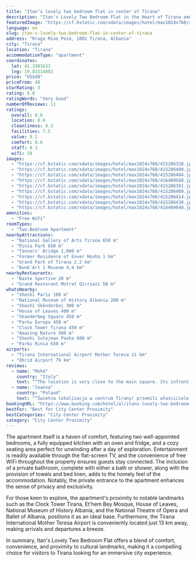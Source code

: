 ```yaml
---
title: "Itan’s lovely two bedroom flat in center of Tirana"
description: "Itan's Lovely Two Bedroom Flat in the Heart of Tirana emerges as a prime choice for travelers seeking the comfort of home with the convenience of a central location."
featuredImage: "https://cf.bstatic.com/xdata/images/hotel/max1024x768/415286328.jpg?k=a244d43680aa9ffca6f950efe813cd004e4135395ef7339a15daa88e56a00861&o=&hp=1"
language: en
slug: itan-s-lovely-two-bedroom-flat-in-center-of-tirana
address: "Rruga Mine Peza, 1001 Tirana, Albania"
city: "Tirana"
location: "Tirana"
accommodationType: "apartment"
coordinates:
  lat: 41.3301633
  lng: 19.81514882
price: "US$48"
priceFrom: 48
starRating: 3
rating: 8.8
ratingWords: "Very Good"
numberOfReviews: 11
ratings:
  overall: 8.8
  location: 8.6
  cleanliness: 8.2
  facilities: 7.5
  value: 9.1
  comfort: 8.6
  staff: 9.3
  wifi: 10
images:
  - "https://cf.bstatic.com/xdata/images/hotel/max1024x768/415286328.jpg?k=a244d43680aa9ffca6f950efe813cd004e4135395ef7339a15daa88e56a00861&o=&hp=1"
  - "https://cf.bstatic.com/xdata/images/hotel/max1024x768/415286400.jpg?k=6084818c7e9ec31277115dc4229b228e35c15d4bfe5044812477dc3d15835d66&o=&hp=1"
  - "https://cf.bstatic.com/xdata/images/hotel/max1024x768/415286404.jpg?k=71126045de39a4e4668c4bbf237f321e57d48018cf4a8b4962644f3c1595540e&o=&hp=1"
  - "https://cf.bstatic.com/xdata/images/hotel/max1024x768/416409568.jpg?k=abb29d6466de70abed283efb9ded058299739c1b7fdf16285abe447aa4656bdf&o=&hp=1"
  - "https://cf.bstatic.com/xdata/images/hotel/max1024x768/415286391.jpg?k=12ce35ff4616f17c66e1702247bcfca571e9f63c592713dfc72975deda2be967&o=&hp=1"
  - "https://cf.bstatic.com/xdata/images/hotel/max1024x768/415286409.jpg?k=3b6609c40239882cdf64675bb3438545f10d713a943b89da132ddfd9cfbcaa65&o=&hp=1"
  - "https://cf.bstatic.com/xdata/images/hotel/max1024x768/415286414.jpg?k=2043cda8939b5f007ab1c61624973ac2a07751d66cbdb09c94995086d5cb042e&o=&hp=1"
  - "https://cf.bstatic.com/xdata/images/hotel/max1024x768/415286430.jpg?k=d5455955718ceffe82430e6e40b4f0fcbd8261f58be8cfe38a1f692cf8a5e2db&o=&hp=1"
  - "https://cf.bstatic.com/xdata/images/hotel/max1024x768/416409648.jpg?k=b6a58a41712d3ed867a72f9255e9c4db4210e0fbf152151c29a59e685cb01cc9&o=&hp=1"
amenities:
  - "Free WiFi"
roomTypes:
  - "Two-Bedroom Apartment"
nearbyAttractions:
  - "National Gallery of Arts Tirana 650 m"
  - "Rinia Park 650 m"
  - "Tanners' Bridge 1,000 m"
  - "Former Residence of Enver Hoxha 1 km"
  - "Grand Park of Tirana 2.2 km"
  - "Bunk'Art 1 Museum 4.4 km"
nearbyRestaurants:
  - "Baste Sportive 20 m"
  - "Grand Restorant Motrat Qirriazi 50 m"
whatsNearby:
  - "Sheshi Paris 100 m"
  - "National Museum of History Albania 200 m"
  - "Sheshi Skënderbej 300 m"
  - "House of Leaves 400 m"
  - "Skanderbeg Square 450 m"
  - "Parku Europa 450 m"
  - "Clock Tower Tirana 450 m"
  - "Amazing Nature 500 m"
  - "Sheshi Sulejman Pasha 600 m"
  - "Parku Rinia 650 m"
airports:
  - "Tirana International Airport Mother Teresa 11 km"
  - "Ohrid Airport 79 km"
reviews:
  - name: "Mohd"
    country: "Italy"
    text: "“The location is very close to the main square. Its infront of Police station no.3 so it was really good area. Many good caffe and restaurants around the property. The host was very kind to tell us about different places to eat and visit. The host...”"
  - name: "Joanna"
    country: "Poland"
    text: "“Świetna lokalizacja w centrum Tirany! przemili właściciele :)”"
bookingURL: "https://www.booking.com/hotel/al/itans-lovely-two-bedroom-flat-in-center-of-tirana.en-gb.html?aid=8035640"
bestFor: "Best for City Center Proximity"
bestCategories: "City Center Proximity"
category: "City Center Proximity"
---
```


The apartment itself is a haven of comfort, featuring two well-appointed bedrooms, a fully equipped kitchen with an oven and fridge, and a cozy seating area perfect for unwinding after a day of exploration. Entertainment is readily available through the flat-screen TV, and the convenience of free WiFi throughout the property ensures guests stay connected. The inclusion of a private bathroom, complete with either a bath or shower, along with the provision of towels and bed linen, adds to the homely feel of the accommodation. Notably, the private entrance to the apartment enhances the sense of privacy and exclusivity.

For those keen to explore, the apartment's proximity to notable landmarks such as the Clock Tower Tirana, Et'hem Bey Mosque, House of Leaves, National Museum of History Albania, and the National Theatre of Opera and Ballet of Albania, positions it as an ideal base. Furthermore, the Tirana International Mother Teresa Airport is conveniently located just 13 km away, making arrivals and departures a breeze.

In summary, Itan's Lovely Two Bedroom Flat offers a blend of comfort, convenience, and proximity to cultural landmarks, making it a compelling choice for visitors to Tirana looking for an immersive city experience.